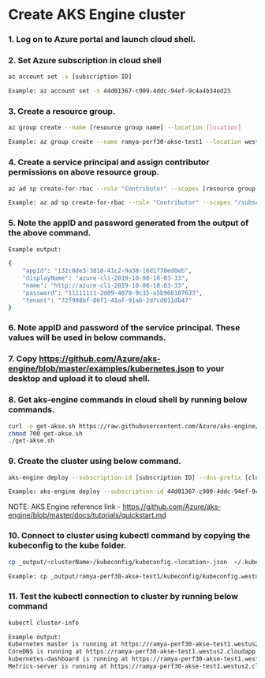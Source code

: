 # Create AKS Engine cluster

### 1. Log on to Azure portal and launch cloud shell.

### 2. Set Azure subscription in cloud shell
```bash
az account set -s [subscription ID]

Example: az account set -s 44d01367-c909-4ddc-94ef-9c4a4b34ed23
```

### 3. Create a resource group.
```bash
az group create --name [resource group name] --location [location]

Example: az group create --name ramya-perf30-akse-test1 --location westus2
```

### 4. Create a service principal and assign contributor permissions on above resource group.
```bash
az ad sp create-for-rbac --role "Contributor" --scopes [resource group ID]

Example: az ad sp create-for-rbac --role "Contributor" --scopes "/subscriptions/44d01367-c909-4ddc-94ef-9c4a4b34ed23/resourceGroups/ramya-perf30-akse-test1"
```

### 5. Note the appID and password generated from the output of the above command.
```bash
Example output:

{
    "appId": "132c8de5-3818-41c2-9a38-16d1f70ed0eb",
    "displayName": "azure-cli-2019-10-08-18-03-33",
    "name": "http://azure-cli-2019-10-08-18-03-33",
    "password": "11111111-2d09-4878-9c35-a5b966187633",
    "tenant": "72f988bf-86f1-41af-91ab-2d7cd011db47"
}
```
	
### 6. Note appID and password of the service principal. These values will be used in below commands.
	
### 7. Copy https://github.com/Azure/aks-engine/blob/master/examples/kubernetes.json to your desktop and upload it to cloud shell.

### 8. Get aks-engine commands in cloud shell by running below commands.
```bash
curl -o get-akse.sh https://raw.githubusercontent.com/Azure/aks-engine/master/scripts/get-akse.sh
chmod 700 get-akse.sh
./get-akse.sh
```

### 9. Create the cluster using below command.
```bash
aks-engine deploy --subscription-id [subscription ID] --dns-prefix [cluster name] --resource-group [resource group name] --location [location] --api-model kubernetes.json --client-id [app ID] --client-secret [password]

Example: aks-engine deploy --subscription-id 44d01367-c909-4ddc-94ef-9c4a4b34ed23 --dns-prefix ramya-perf30-akse-test1 --resource-group ramya-perf30-akse-test1 --location westus2 --api-model kubernetes.json --client-id 132c8de5-3818-41c2-9a38-16d1f70ed0eb --client-secret 9d6e05ca-2d09-4878-9c35-a5b966187633
```
NOTE: AKS Engine reference link - https://github.com/Azure/aks-engine/blob/master/docs/tutorials/quickstart.md
	
### 10. Connect to cluster using kubectl command by copying the kubeconfig to the kube folder.
```bash
cp _output/<clusterName>/kubeconfig/kubeconfig.<location>.json  ~/.kube/config

Example: cp _output/ramya-perf30-akse-test1/kubeconfig/kubeconfig.westus2.json  ~/.kube/config
```

### 11. Test the kubectl connection to cluster by running below command
```bash
kubectl cluster-info

Example output:
Kubernetes master is running at https://ramya-perf30-akse-test1.westus2.cloudapp.azure.com
CoreDNS is running at https://ramya-perf30-akse-test1.westus2.cloudapp.azure.com/api/v1/namespaces/kube-system/services/kube-dns:dns/proxy
kubernetes-dashboard is running at https://ramya-perf30-akse-test1.westus2.cloudapp.azure.com/api/v1/namespaces/kube-system/services/https:kubernetes-dashboard:/proxy
Metrics-server is running at https://ramya-perf30-akse-test1.westus2.cloudapp.azure.com/api/v1/namespaces/kube-system/services/https:metrics-server:/proxy
```
